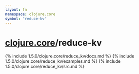 ```yaml
---
layout: fn
namespace: clojure.core
symbol: "reduce-kv"
---
```


# [clojure.core](../)/reduce-kv

{% include 1.5.0/clojure.core/reduce_kv/docs.md %}
{% include 1.5.0/clojure.core/reduce_kv/examples.md %}
{% include 1.5.0/clojure.core/reduce_kv/src.md %}

